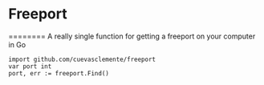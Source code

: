 # Freeport
========
A really single function for getting a freeport on your computer in Go


```
import github.com/cuevasclemente/freeport
var port int 
port, err := freeport.Find()
```
